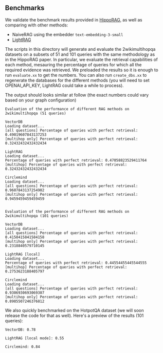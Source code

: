 ## Benchmarks
We validate the benchmark results provided in [HippoRAG](https://arxiv.org/abs/2405.14831), as well as comparing with other methods:
- NaiveRAG using the embedder `text-embedding-3-small`
- [LightRAG](https://github.com/HKUDS/LightRAG) 

The scripts in this directory will generate and evaluate the 2wikimultihopqa datasets on a subsets of 51 and 101 queries with the same methodology as in the HippoRAG paper. In particular, we evaluate the retrieval capabilities of each method, mesauring the percentage of queries for which all the required evidence was retrieved. We preloaded the results so it is enough to run `evaluate.xx` to get the numbers. You can also run `create_dbs.xx` to regenerate the databases for the different methods (you will need to set OPENAI_API_KEY, LightRAG could take a while to process).

The output should looks similar at follow (the exact numbers could vary based on your graph configuration)
```
Evaluation of the performance of different RAG methods on 2wikimultihopqa (51 queries)

VectorDB
Loading dataset...
[all questions] Percentage of queries with perfect retrieval: 0.49019607843137253
[multihop only] Percentage of queries with perfect retrieval: 0.32432432432432434

LightRAG
Loading dataset...
Percentage of queries with perfect retrieval: 0.47058823529411764
[multihop] Percentage of queries with perfect retrieval: 0.32432432432432434

Circlemind
Loading dataset...
[all questions] Percentage of queries with perfect retrieval: 0.9607843137254902
[multihop only] Percentage of queries with perfect retrieval: 0.9459459459459459


Evaluation of the performance of different RAG methods on 2wikimultihopqa (101 queries)

VectorDB
Loading dataset...
[all questions] Percentage of queries with perfect retrieval: 0.4158415841584158
[multihop only] Percentage of queries with perfect retrieval: 0.2318840579710145

LightRAG [local]
Loading dataset...
Percentage of queries with perfect retrieval: 0.44554455445544555
[multihop] Percentage of queries with perfect retrieval: 0.2753623188405797

Circlemind
Loading dataset...
[all questions] Percentage of queries with perfect retrieval: 0.9306930693069307
[multihop only] Percentage of queries with perfect retrieval: 0.8985507246376812
```

We also quickly benchmarked on the HotpotQA dataset (we will soon release the code for that as well). Here's a preview of the results (101 queries):

```
VectorDB: 0.78

LightRAG [local mode]: 0.55

Circlemind: 0.84
```
